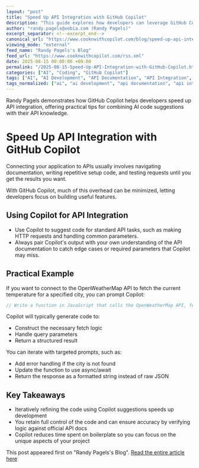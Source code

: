 ```yaml
---
layout: "post"
title: "Speed Up API Integration with GitHub Copilot"
description: "This guide explores how developers can leverage GitHub Copilot to streamline the process of integrating APIs into their applications. It focuses on reducing boilerplate, enhancing productivity, and maintaining control and accuracy by combining Copilot suggestions with API documentation knowledge."
author: "randy.pagels@xebia.com (Randy Pagels)"
excerpt_separator: <!--excerpt_end-->
canonical_url: "https://www.cooknwithcopilot.com/blog/speed-up-api-integration.html"
viewing_mode: "external"
feed_name: "Randy Pagels's Blog"
feed_url: "https://www.cooknwithcopilot.com/rss.xml"
date: 2025-08-15 00:00:00 +00:00
permalink: "/2025-08-15-Speed-Up-API-Integration-with-GitHub-Copilot.html"
categories: ["AI", "Coding", "GitHub Copilot"]
tags: ["AI", "AI Development", "API Documentation", "API Integration", "Async/Await", "Code Automation", "Coding", "Developer Productivity", "Error Handling", "GitHub Copilot", "JavaScript", "OpenWeatherMap API", "Posts"]
tags_normalized: ["ai", "ai development", "api documentation", "api integration", "asyncslashawait", "code automation", "coding", "developer productivity", "error handling", "github copilot", "javascript", "openweathermap api", "posts"]
---
```


Randy Pagels demonstrates how GitHub Copilot helps developers speed up API integration, offering practical tips for combining AI code suggestions with their API knowledge.<!--excerpt_end-->

# Speed Up API Integration with GitHub Copilot

Connecting your application to APIs usually involves navigating documentation, writing repetitive setup code, and testing requests until you get the results you want.

With GitHub Copilot, much of this overhead can be minimized, letting developers focus on building useful features.

## Using Copilot for API Integration

- Use Copilot to suggest code for standard API tasks, such as making HTTP requests and handling common parameters.
- Always pair Copilot's output with your own understanding of the API documentation to catch edge cases or required parameters that Copilot may miss.

## Practical Example

If you want to connect to the OpenWeatherMap API to fetch the current temperature for a specified city, you can prompt Copilot:

```javascript
// Write a function in JavaScript that calls the OpenWeatherMap API, fetches the current temperature for a given city, and returns it in Celsius.
```

Copilot will typically generate code to:

- Construct the necessary fetch logic
- Handle query parameters
- Return a structured result

You can iterate with targeted prompts, such as:

- Add error handling if the city is not found
- Update the function to use async/await
- Return the response as a formatted string instead of raw JSON

## Key Takeaways

- Iteratively refining the code using Copilot suggestions speeds up development
- You retain full control of the code and can ensure accuracy by verifying logic against official API docs
- Copilot reduces time spent on boilerplate so you can focus on the unique aspects of your project

This post appeared first on "Randy Pagels's Blog". [Read the entire article here](https://www.cooknwithcopilot.com/blog/speed-up-api-integration.html)
